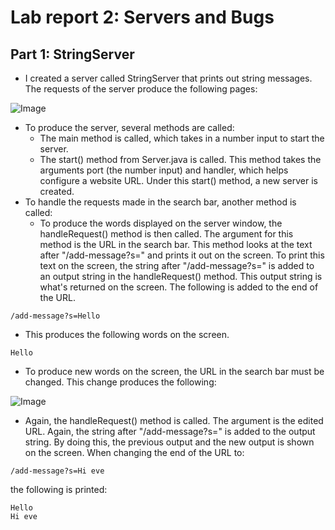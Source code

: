 # Lab report 2: Servers and Bugs

## Part 1: StringServer
- I created a server called StringServer that prints out string messages. The requests of the server produce the following pages:

![Image](https://user-images.githubusercontent.com/122569733/215231995-69a9c05c-8059-4c3c-ac9d-a43959f86e85.png)
- To produce the server, several methods are called: 
  - The main method is called, which takes in a number input to start the server.
  - The start() method from Server.java is called. This method takes the arguments port (the number input) and handler, which helps configure a website URL. Under this start() method, a new server is created.  
- To handle the requests made in the search bar, another method is called:
  - To produce the words displayed on the server window, the handleRequest() method is then called. The argument for this method is the URL in the search bar. This method looks at the text after "/add-message?s=" and prints it out on the screen. To print this text on the screen, the string after "/add-message?s=" is added to an output string in the handleRequest() method. This output string is what's returned on the screen. The following is added to the end of the URL. 
```
/add-message?s=Hello
```
  - This produces the following words on the screen.
```
Hello
```
- To produce new words on the screen, the URL in the search bar must be changed. This change produces the following: 

![Image](https://user-images.githubusercontent.com/122569733/215233406-fdbb2a32-e033-4e72-85dd-0055ec5a2c0d.png)
- Again, the handleRequest() method is called. The argument is the edited URL. Again, the string after "/add-message?s=" is added to the output string. By doing this, the previous output and the new output is shown on the screen. When changing the end of the URL to: 
```
/add-message?s=Hi eve
```
  the following is printed:
```
Hello
Hi eve
```
